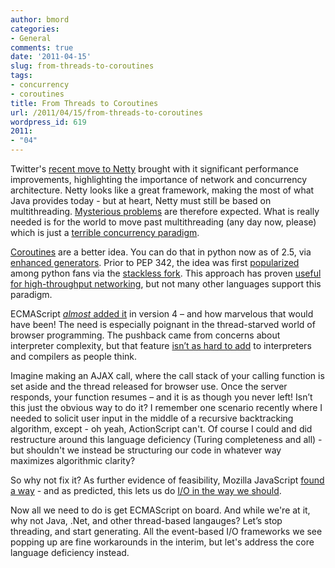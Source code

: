 ```yaml
---
author: bmord
categories:
- General
comments: true
date: '2011-04-15'
slug: from-threads-to-coroutines
tags:
- concurrency
- coroutines
title: From Threads to Coroutines
url: /2011/04/15/from-threads-to-coroutines
wordpress_id: 619
2011:
- "04"
---
```



Twitter's [recent move to Netty](http://engineering.twitter.com/2011/04/twitter-search-is-now-3x-faster_1656.html) brought with it significant performance improvements, highlighting the importance of network and concurrency architecture. Netty looks like a great framework, making the most of what Java provides today - but at heart, Netty must still be based on multithreading. [Mysterious problems](http://www.jboss.org/netty/community.html#nabble-td3434933) are therefore expected. What is really needed is for the world to move past multithreading (any day now, please) which is just a [terrible concurrency paradigm](http://www.eecs.berkeley.edu/Pubs/TechRpts/2006/EECS-2006-1.pdf).

[Coroutines](http://en.wikipedia.org/wiki/Coroutines) are a better idea. You can do that in python now as of 2.5, via [enhanced generators](http://www.python.org/dev/peps/pep-0342/). Prior to PEP 342, the idea was first [popularized](http://www.grant-olson.net/python/intro-to-stackless-python/why_stackless.html?attredirects=0&d=1) among python fans via the [stackless fork](http://www.stackless.com). This approach has proven [useful for high-throughput networking](http://www.eveonline.com/devblog.asp?a=blog&bid=584), but not many other languages support this paradigm.

ECMAScript [*almost* added it](http://wiki.ecmascript.org/doku.php?id=proposals:iterators_and_generators) in version 4 – and how marvelous that would have been! The need is especially poignant in the thread-starved world of browser programming. The pushback came from concerns about interpreter complexity, but that feature [isn’t as hard to add](http://www.stackless.com/spcpaper.htm) to interpreters and compilers as people think.

Imagine making an AJAX call, where the call stack of your calling function is set aside and the thread released for browser use. Once the server responds, your function resumes – and it is as though you never left! Isn’t this just the obvious way to do it? I remember one scenario recently where I needed to solicit user input in the middle of a recursive backtracking algorithm, except - oh yeah, ActionScript can't. Of course I could and did restructure around this language deficiency (Turing completeness and all) - but shouldn't we instead be structuring our code in whatever way maximizes algorithmic clarity?

So why not fix it? As further evidence of feasibility, Mozilla JavaScript [found a way](https://developer.mozilla.org/en/New_in_JavaScript_1.7#Generators) - and as predicted, this lets us do [I/O in the way we should](https://github.com/dherman/taskjs).

Now all we need to do is get ECMAScript on board. And while we're at it, why not Java, .Net, and other thread-based langauges? Let’s stop threading, and start generating. All the event-based I/O frameworks we see popping up are fine workarounds in the interim, but let's address the core language deficiency instead.
